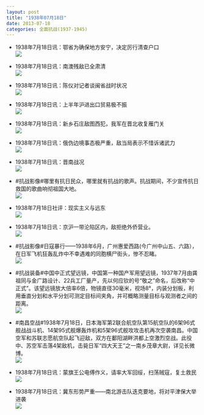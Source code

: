 ```yaml
---
layout: post
title: "1938年07月18日"
date: 2013-07-18
categories: 全面抗战(1937-1945)
---
```


<meta name="referrer" content="no-referrer" />

- 1938年7月18日讯：鄂省为确保地方安宁，决定厉行清查户口 <br/><img src="https://ww2.sinaimg.cn/large/aca367d8jw1e6rdajw3elj207211dtaq.jpg" />

- 1938年7月18日讯：南澳残敌已全肃清 <br/><img src="https://ww4.sinaimg.cn/large/aca367d8jw1e6rbjmnr6cj206w0iuq40.jpg" />

- 1938年7月18日讯：陈仪对记者谈闽省战时状况 <br/><img src="https://ww4.sinaimg.cn/large/aca367d8jw1e6r9vah6itj20bu18cwjt.jpg" />

- 1938年7月18日讯：上半年沪进出口贸易极不振 <br/><img src="https://ww4.sinaimg.cn/large/aca367d8jw1e6r82smxq6j207g0d1t9f.jpg" />

- 1938年7月18日讯：新乡石庄敌图西犯，我军在晋北收复雁门关 <br/><img src="https://ww2.sinaimg.cn/large/aca367d8jw1e6r6d38zmlj207d10oacs.jpg" />

- 1938年7月18日讯：俄伪边境事态极严重，敌当局表示不惜诉诸武力 <br/><img src="https://ww3.sinaimg.cn/large/aca367d8jw1e6r2vkupolj206q0ozjsq.jpg" />

- 1938年7月18日讯：晋南战况 <br/><img src="https://ww3.sinaimg.cn/large/aca367d8jw1e6r15a5f7uj20ar0j90v9.jpg" />

- #抗战影像#哪里有抗日民众，哪里就有抗战的歌声。抗战期间，不少宣传抗日救国的歌曲响彻祖国大地。 <br/><img src="https://ww2.sinaimg.cn/large/aca367d8jw1e6qzfboagbj20i20bvadw.jpg" />

- 1938年7月18日社评：现实主义与远东 <br/><img src="https://ww4.sinaimg.cn/large/aca367d8jw1e6qvxpko2xj20c10lqgp5.jpg" />

- 1938年7月18日讯：京沪一带沦陷区内，敌拒绝外侨营业。 <br/><img src="https://ww2.sinaimg.cn/large/aca367d8jw1e6qu7mwkaqj208w0vgwgh.jpg" />

- #抗战影像#日寇暴行——1938年6月，广州惠爱西路(今广州中山五、六路），在日军飞机狂轰乱炸中不幸遇难的同胞横尸街头，惨不忍睹。 <br/><img src="https://ww2.sinaimg.cn/large/aca367d8jw1e6qsh755ovj20ci08qgm7.jpg" />

- #抗战装备#中国中正式望远镜，中国第一种国产军用望远镜，1937年7月由龚祖同与金广路设计、22兵工厂量产，先以何应钦的号“敬之”命名，后改称“中正式”。该望远镜放大倍率6倍，物镜直径30毫米，视场8°，内装分划板，利用垂直分划和水平分划可测定目标间夹角，并可概略测量目标与观测者之间的距离。 <br/><img src="https://ww1.sinaimg.cn/large/aca367d8jw1e6qqu05kj9j20c10h4wfn.jpg" />

- #南昌空战#1938年7月18日，日本海军第2联合航空队第15航空队的6架96式舰战战斗机、14架95式舰爆轰炸机和5架96式舰攻攻击机再次空袭南昌。中国空军和苏联志愿航空队起飞迎敌，双方在鄱阳湖畔洪都上空激烈空战。此役中、苏空军击落4架敌机，击毙日军“四大天王”之一南乡茂章大尉，详见长微博。 <br/><img src="https://ww3.sinaimg.cn/large/aca367d8jw1e6qp2tgbduj20d72audu3.jpg" />

- 1938年7月18日讯：蒙旗王公电傅作义，请率大军回绥，扫荡贼寇，复土救民 <br/><img src="https://ww2.sinaimg.cn/large/aca367d8jw1e6qnbkjhsqj204l0o7q3y.jpg" />

- 1938年7月18日讯：冀东形势严重——南北游击队迭克要地，将对平津保大举进袭 <br/><img src="https://ww2.sinaimg.cn/large/aca367d8jw1e6qllqmx4yj207f0vl768.jpg" />

